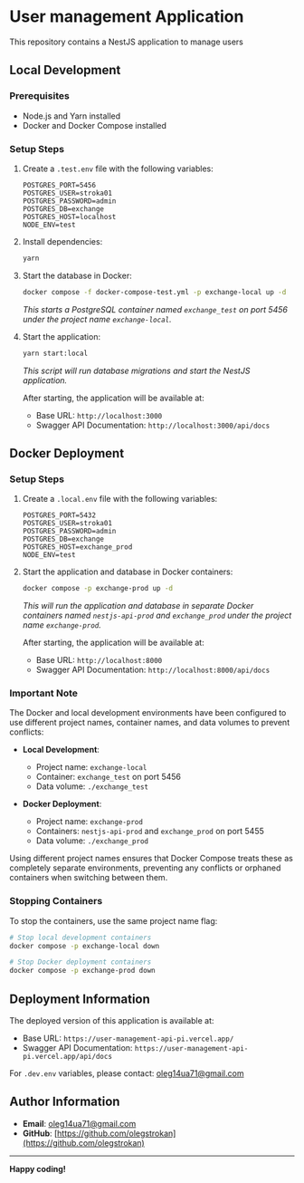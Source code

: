 # User management Application

This repository contains a NestJS application to manage users

## Local Development

### Prerequisites
- Node.js and Yarn installed
- Docker and Docker Compose installed

### Setup Steps

1. Create a `.test.env` file with the following variables:

   ```env
   POSTGRES_PORT=5456
   POSTGRES_USER=stroka01
   POSTGRES_PASSWORD=admin
   POSTGRES_DB=exchange
   POSTGRES_HOST=localhost
   NODE_ENV=test
   ```

2. Install dependencies:
   ```bash
   yarn
   ```

3. Start the database in Docker:
   ```bash
   docker compose -f docker-compose-test.yml -p exchange-local up -d
   ```
   *This starts a PostgreSQL container named `exchange_test` on port 5456 under the project name `exchange-local`.*

4. Start the application:
   ```bash
   yarn start:local
   ```
   *This script will run database migrations and start the NestJS application.*

   After starting, the application will be available at:
   - Base URL: `http://localhost:3000`
   - Swagger API Documentation: `http://localhost:3000/api/docs`

## Docker Deployment

### Setup Steps

1. Create a `.local.env` file with the following variables:
   ```env
   POSTGRES_PORT=5432
   POSTGRES_USER=stroka01
   POSTGRES_PASSWORD=admin
   POSTGRES_DB=exchange
   POSTGRES_HOST=exchange_prod
   NODE_ENV=test
   ```

2. Start the application and database in Docker containers:
   ```bash
   docker compose -p exchange-prod up -d
   ```
   *This will run the application and database in separate Docker containers named `nestjs-api-prod` and `exchange_prod` under the project name `exchange-prod`.*

   After starting, the application will be available at:
   - Base URL: `http://localhost:8000`
   - Swagger API Documentation: `http://localhost:8000/api/docs`

### Important Note

The Docker and local development environments have been configured to use different project names, container names, and data volumes to prevent conflicts:

- **Local Development**:
  - Project name: `exchange-local`
  - Container: `exchange_test` on port 5456
  - Data volume: `./exchange_test`

- **Docker Deployment**:
  - Project name: `exchange-prod`
  - Containers: `nestjs-api-prod` and `exchange_prod` on port 5455
  - Data volume: `./exchange_prod`

Using different project names ensures that Docker Compose treats these as completely separate environments, preventing any conflicts or orphaned containers when switching between them.

### Stopping Containers

To stop the containers, use the same project name flag:

```bash
# Stop local development containers
docker compose -p exchange-local down

# Stop Docker deployment containers
docker compose -p exchange-prod down
```

## Deployment Information

The deployed version of this application is available at:
- Base URL: `https://user-management-api-pi.vercel.app/`
- Swagger API Documentation: `https://user-management-api-pi.vercel.app/api/docs`

For `.dev.env` variables, please contact: oleg14ua71@gmail.com

## Author Information

- **Email**: oleg14ua71@gmail.com
- **GitHub**: [https://github.com/olegstrokan](https://github.com/olegstrokan)

---

**Happy coding!**
